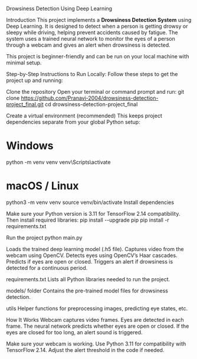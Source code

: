  Drowsiness Detection Using Deep Learning

Introduction
This project implements a **Drowsiness Detection System** using Deep Learning.
It is designed to detect when a person is getting drowsy or sleepy while driving, helping prevent accidents caused by fatigue.
The system uses a trained neural network to monitor the eyes of a person through a webcam and gives an alert when drowsiness is detected.

This project is beginner-friendly and can be run on your local machine with minimal setup.

Step-by-Step Instructions to Run Locally:
Follow these steps to get the project up and running:

Clone the repository
Open your terminal or command prompt and run:
git clone https://github.com/Pranavi-2004/drowsiness-detection-project_final.git
cd drowsiness-detection-project_final

Create a virtual environment (recommended)
This keeps project dependencies separate from your global Python setup:
# Windows
python -m venv venv
venv\Scripts\activate
# macOS / Linux
python3 -m venv venv
source venv/bin/activate
Install dependencies

Make sure your Python version is 3.11 for TensorFlow 2.14 compatibility. Then install required libraries:
pip install --upgrade pip
pip install -r requirements.txt

Run the project
python main.py



Loads the trained deep learning model (.h5 file).
Captures video from the webcam using OpenCV.
Detects eyes using OpenCV’s Haar cascades.
Predicts if eyes are open or closed.
Triggers an alert if drowsiness is detected for a continuous period.

requirements.txt
Lists all Python libraries needed to run the project.

models/ folder
Contains the pre-trained model files for drowsiness detection.

utils
Helper functions for preprocessing images, predicting eye states, etc.


How It Works
Webcam captures video frames.
Eyes are detected in each frame.
The neural network predicts whether eyes are open or closed.
If the eyes are closed for too long, an alert sound is triggered.


Make sure your webcam is working.
Use Python 3.11 for compatibility with TensorFlow 2.14.
Adjust the alert threshold in the code if needed.
